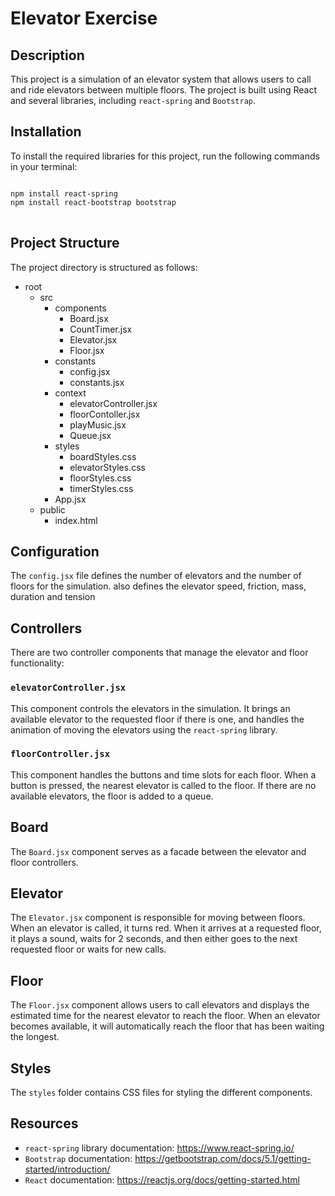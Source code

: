 # Elevator Exercise

## Description
This project is a simulation of an elevator system that allows users to call and ride elevators between multiple floors. The project is built using React and several libraries, including `react-spring` and `Bootstrap`.

## Installation
To install the required libraries for this project, run the following commands in your terminal:

<pre>
<code>
npm install react-spring
npm install react-bootstrap bootstrap
</code>
</pre>


## Project Structure
The project directory is structured as follows:


- root
  - src
    - components
      - Board.jsx
      - CountTimer.jsx
      - Elevator.jsx
      - Floor.jsx
    - constants
      - config.jsx
      - constants.jsx
    - context
      - elevatorController.jsx
      - floorContoller.jsx
      - playMusic.jsx
      - Queue.jsx
    - styles
      - boardStyles.css
      - elevatorStyles.css
      - floorStyles.css
      - timerStyles.css
    - App.jsx
  - public
    - index.html
   

## Configuration
The `config.jsx` file defines the number of elevators and the number of floors for the simulation.
also defines the elevator speed, friction, mass, duration and tension

## Controllers
There are two controller components that manage the elevator and floor functionality:

### `elevatorController.jsx`
This component controls the elevators in the simulation. It brings an available elevator to the requested floor if there is one, and handles the animation of moving the elevators using the `react-spring` library.

### `floorController.jsx`
This component handles the buttons and time slots for each floor. When a button is pressed, the nearest elevator is called to the floor. If there are no available elevators, the floor is added to a queue.

## Board
The `Board.jsx` component serves as a facade between the elevator and floor controllers.

## Elevator
The `Elevator.jsx` component is responsible for moving between floors. When an elevator is called, it turns red. When it arrives at a requested floor, it plays a sound, waits for 2 seconds, and then either goes to the next requested floor or waits for new calls.

## Floor
The `Floor.jsx` component allows users to call elevators and displays the estimated time for the nearest elevator to reach the floor. When an elevator becomes available, it will automatically reach the floor that has been waiting the longest.

## Styles
The `styles` folder contains CSS files for styling the different components.

## Resources
- `react-spring` library documentation: https://www.react-spring.io/
- `Bootstrap` documentation: https://getbootstrap.com/docs/5.1/getting-started/introduction/
- `React` documentation: https://reactjs.org/docs/getting-started.html





